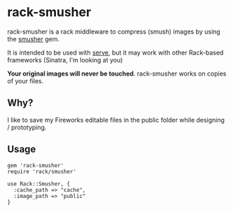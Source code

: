 # rack-smusher

rack-smusher is a rack middleware to compress (smush) images by using the [smusher](https://github.com/grosser/smusher) gem.

It is intended to be used with [serve](http://github.com/jlong/serve), but it may work with other Rack-based frameworks (Sinatra, I'm looking at you)

**Your original images will never be touched**. rack-smusher works on copies of your files.

## Why?

I like to save my Fireworks editable files in the public folder while designing / prototyping. 


## Usage

    gem 'rack-smusher'
    require 'rack/smusher'
    
    use Rack::Smusher, {
      :cache_path => "cache",
      :image_path => "public"
    }

